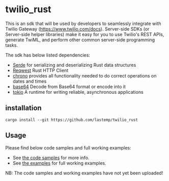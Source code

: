 # twilio_rust

This is an sdk that will be used by developers to seamlessly integrate with Twilio Gateway (https://www.twilio.com/docs).
Server-side SDKs (or Server-side helper libraries) make it easy for you to use Twilio's REST APIs, generate TwiML, and perform other common server-side programming tasks.

The sdk has below listed dependencies:
- [Serde](https://github.com/serde-rs/serde) for serializing and deserializing Rust data structures
- [Reqwest](https://github.com/seanmonstar/reqwest) Rust HTTP Client
- [chrono](https://github.com/chronotope/chrono) provides all functionality needed to do correct operations on dates and times
- [base64](https://github.com/marshallpierce/rust-base64) Decode from Base64 format or encode into it
- [tokio](https://github.com/tokio-rs/tokio) A runtime for writing reliable, asynchronous applications

## installation

```
cargo install --git https://github.com/lastemp/twilio_rust
```

## Usage

Please find below code samples and full working examples:

   - See [the code samples](./code_samples/) for more info.	
   - See [the examples](./examples/) for full working examples.
   
NB:
The code samples and working examples have not yet been uploaded!
